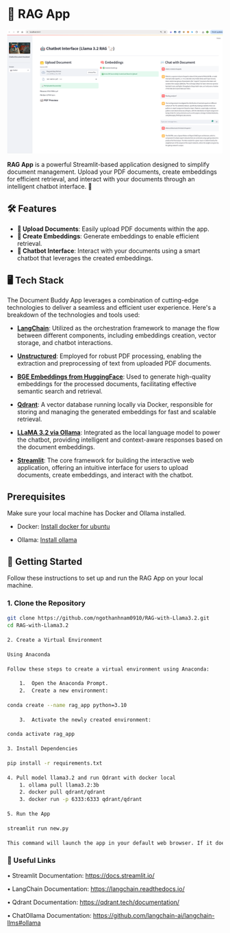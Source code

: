 # 📄 RAG App

![RAG](sct.png)

**RAG App** is a powerful Streamlit-based application designed to simplify document management. Upload your PDF documents, create embeddings for efficient retrieval, and interact with your documents through an intelligent chatbot interface. 🚀

## 🛠️ Features
- **📂 Upload Documents**: Easily upload PDF documents within the app.
- **🧠 Create Embeddings**: Generate embeddings to enable efficient retrieval.
- **🤖 Chatbot Interface**: Interact with your documents using a smart chatbot that leverages the created embeddings.

## 🖥️ Tech Stack

The Document Buddy App leverages a combination of cutting-edge technologies to deliver a seamless and efficient user experience. Here's a breakdown of the technologies and tools used:

- **[LangChain](https://langchain.readthedocs.io/)**: Utilized as the orchestration framework to manage the flow between different components, including embeddings creation, vector storage, and chatbot interactions.
  
- **[Unstructured](https://github.com/Unstructured-IO/unstructured)**: Employed for robust PDF processing, enabling the extraction and preprocessing of text from uploaded PDF documents.
  
- **[BGE Embeddings from HuggingFace](https://huggingface.co/BAAI/bge-small-en)**: Used to generate high-quality embeddings for the processed documents, facilitating effective semantic search and retrieval.
  
- **[Qdrant](https://qdrant.tech/)**: A vector database running locally via Docker, responsible for storing and managing the generated embeddings for fast and scalable retrieval.
  
- **[LLaMA 3.2 via Ollama](https://ollama.com/)**: Integrated as the local language model to power the chatbot, providing intelligent and context-aware responses based on the document embeddings.
  
- **[Streamlit](https://streamlit.io/)**: The core framework for building the interactive web application, offering an intuitive interface for users to upload documents, create embeddings, and interact with the chatbot.


## Prerequisites

Make sure your local machine has Docker and Ollama installed.
- Docker: [Install docker for ubuntu](https://docs.docker.com/engine/install/ubuntu/)

- Ollama: [Install ollama](https://ollama.com/download)


## 🚀 Getting Started
Follow these instructions to set up and run the RAG App on your local machine.

### 1. Clone the Repository

```bash
git clone https://github.com/ngothanhnam0910/RAG-with-Llama3.2.git
cd RAG-with-Llama3.2

2. Create a Virtual Environment

Using Anaconda

Follow these steps to create a virtual environment using Anaconda:

	1.	Open the Anaconda Prompt.
	2.	Create a new environment:

conda create --name rag_app python=3.10

	3.	Activate the newly created environment:

conda activate rag_app

3. Install Dependencies

pip install -r requirements.txt

4. Pull model llama3.2 and run Qdrant with docker local
	1. ollama pull llama3.2:3b
	2. docker pull qdrant/qdrant
	3. docker run -p 6333:6333 qdrant/qdrant

5. Run the App

streamlit run new.py

This command will launch the app in your default web browser. If it doesn’t open automatically, navigate to the URL provided in the terminal (usually http://localhost:8501).
```

### 🔗 Useful Links


•	Streamlit Documentation: https://docs.streamlit.io/

•	LangChain Documentation: https://langchain.readthedocs.io/

•	Qdrant Documentation: https://qdrant.tech/documentation/

•	ChatOllama Documentation: https://github.com/langchain-ai/langchain-llms#ollama


